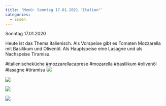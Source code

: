 ```yaml
---
title: 'Menü: Sonntag 17.01.2021 "Italien"'
categories:
  - Essen
---
```


Sonntag 17.01.2020

Heute ist das Thema italienisch.
Als Vorspeise gibt es Tomaten Mozzarella mit Basilikum und Olivenöl.
Als Hauptspeise eine Lasagne und als Nachspeise Tiramisu.

#italienischeküche #mozzarellacaprese #mozarella #basilikum #olivenöl #lasagne #tiramisu
![](..\..\.\assets\2021-01-17-sonntag-italien\1.jpg)

![](..\..\.\assets\2021-01-17-sonntag-italien\2.jpg)

![](..\..\.\assets\2021-01-17-sonntag-italien\3.jpg)

![](..\..\.\assets\2021-01-17-sonntag-italien\4.jpg)


